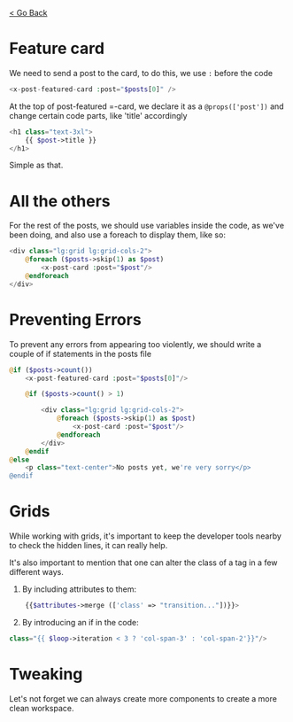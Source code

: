 [< Go Back](../README.md)

# Feature card

We need to send a post to the card, to do this, we use `:` before the code

```php
<x-post-featured-card :post="$posts[0]" />
```

At the top of post-featured =-card, we declare it as a `@props(['post'])` and change certain code parts, like 'title' accordingly

```php
<h1 class="text-3xl">
    {{ $post->title }}
</h1>
```

Simple as that.

# All the others

For the rest of the posts, we should use variables inside the code, as we've been doing, and also use a foreach to display them, like so:

```php
<div class="lg:grid lg:grid-cols-2">
    @foreach ($posts->skip(1) as $post)    
        <x-post-card :post="$post"/>
    @endforeach
</div>
```

# Preventing Errors

To prevent any errors from appearing too violently, we should write a couple of if statements in the posts file

```php
@if ($posts->count())
    <x-post-featured-card :post="$posts[0]"/>

    @if ($posts->count() > 1)

        <div class="lg:grid lg:grid-cols-2">
            @foreach ($posts->skip(1) as $post)    
                <x-post-card :post="$post"/>
            @endforeach
        </div>
    @endif
@else
    <p class="text-center">No posts yet, we're very sorry</p>
@endif
```

# Grids

While working with grids, it's important to keep the developer tools nearby to check the hidden lines, it can really help.

It's also important to mention that one can alter the class of a tag in a few different ways.

1. By including attributes to them:

```php
    {{$attributes->merge (['class' => "transition..."])}}>
```

2. By introducing an if in the code:

```php
class="{{ $loop->iteration < 3 ? 'col-span-3' : 'col-span-2'}}"/>
```

# Tweaking

Let's not forget we can always create more components to create a more clean workspace.